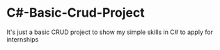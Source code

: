 # C#-Basic-Crud-Project
It's just a basic CRUD project to show my simple skills in C# to apply for internships
